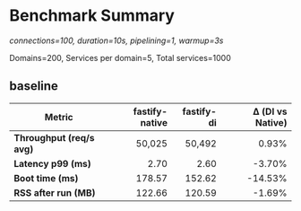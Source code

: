 # Benchmark Summary

*connections=100, duration=10s, pipelining=1, warmup=3s*

Domains=200, Services per domain=5, Total services=1000

## baseline

| Metric | fastify-native | fastify-di | Δ (DI vs Native) |
|---|---:|---:|---:|
| **Throughput (req/s avg)** | 50,025 | 50,492 | 0.93% |
| **Latency p99 (ms)** | 2.70 | 2.60 | -3.70% |
| **Boot time (ms)** | 178.57 | 152.62 | -14.53% |
| **RSS after run (MB)** | 122.66 | 120.59 | -1.69% |

